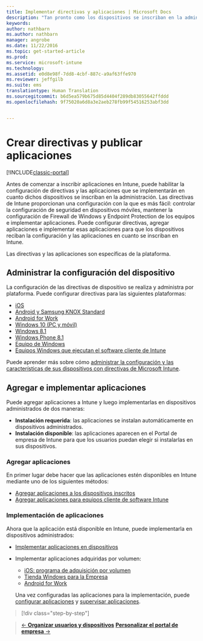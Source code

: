 ```yaml
---
title: Implementar directivas y aplicaciones | Microsoft Docs
description: "Tan pronto como los dispositivos se inscriban en la administración, puede habilitar la configuración de directivas e implementar las aplicaciones a las que se aplicarán."
keywords: 
author: nathbarn
ms.author: nathbarn
manager: angrobe
ms.date: 11/22/2016
ms.topic: get-started-article
ms.prod: 
ms.service: microsoft-intune
ms.technology: 
ms.assetid: e0d8e98f-7dd8-4cbf-887c-a9af63ffe970
ms.reviewer: jeffgilb
ms.suite: ems
translationtype: Human Translation
ms.sourcegitcommit: b6d5ea579b675d85d4404f289db83055642ffddd
ms.openlocfilehash: 9f75020a6d8a3e2aeb278fb99f54516253abf3dd


---
```


# <a name="create-policies-and-publish-apps"></a>Crear directivas y publicar aplicaciones

[!INCLUDE[classic-portal](../includes/classic-portal.md)]

Antes de comenzar a inscribir aplicaciones en Intune, puede habilitar la configuración de directivas y las aplicaciones que se implementarán en cuanto dichos dispositivos se inscriban en la administración. Las directivas de Intune proporcionan una configuración con la que es más fácil: controlar la configuración de seguridad en dispositivos móviles, mantener la configuración de Firewall de Windows y Endpoint Protection de los equipos e implementar aplicaciones. Puede configurar directivas, agregar aplicaciones e implementar esas aplicaciones para que los dispositivos reciban la configuración y las aplicaciones en cuanto se inscriban en Intune.

Las directivas y las aplicaciones son específicas de la plataforma.

## <a name="manage-device-settings"></a>Administrar la configuración del dispositivo

 La configuración de las directivas de dispositivo se realiza y administra por plataforma. Puede configurar directivas para las siguientes plataformas:

- [iOS](https://docs.microsoft.com/intune/deploy-use/ios-policy-settings-in-microsoft-intune)
- [Android y Samsung KNOX Standard](https://docs.microsoft.com/intune/deploy-use/android-policy-settings-in-microsoft-intune)
- [Android for Work](https://docs.microsoft.com/intune/deploy-use/android-for-work-policy-settings-in-microsoft-intune)
- [Windows 10 (PC y móvil)](https://docs.microsoft.com/intune/deploy-use/windows-10-policy-settings-in-microsoft-intune)
- [Windows 8.1](https://docs.microsoft.com/intune/deploy-use/windows-configuration-policy-settings-in-microsoft-intune)
- [Windows Phone 8.1](https://docs.microsoft.com/intune/deploy-use/windows-phone-8-1-policy-settings-in-microsoft-intune)
- [Equipo de Windows](https://docs.microsoft.com/intune/deploy-use/windows-team-configuration-policy-settings-in-microsoft-intune)
- [Equipos Windows que ejecutan el software cliente de Intune](https://docs.microsoft.com/intune/deploy-use/policies-to-protect-windows-pcs-in-microsoft-intune)

Puede aprender más sobre cómo [administrar la configuración y las características de sus dispositivos con directivas de Microsoft Intune](https://docs.microsoft.com/intune/deploy-use/manage-settings-and-features-on-your-devices-with-microsoft-intune-policies).

## <a name="add-and-deploy-apps"></a>Agregar e implementar aplicaciones

Puede agregar aplicaciones a Intune y luego implementarlas en dispositivos administrados de dos maneras:
- **Instalación requerida**: las aplicaciones se instalan automáticamente en dispositivos administrados.
- **Instalación disponible**: las aplicaciones aparecen en el Portal de empresa de Intune para que los usuarios puedan elegir si instalarlas en sus dispositivos.

### <a name="add-apps"></a>Agregar aplicaciones

En primer lugar debe hacer que las aplicaciones estén disponibles en Intune mediante uno de los siguientes métodos:
- [Agregar aplicaciones a los dispositivos inscritos](https://docs.microsoft.com/intune/deploy-use/add-apps-for-mobile-devices-in-microsoft-intune)
- [Agregar aplicaciones para equipos cliente de software Intune](https://docs.microsoft.com/intune/deploy-use/add-apps-for-windows-pcs-in-microsoft-intune)

### <a name="deploy-apps"></a>Implementación de aplicaciones

Ahora que la aplicación está disponible en Intune, puede implementarla en dispositivos administrados:
- [Implementar aplicaciones en dispositivos](https://docs.microsoft.com/intune/deploy-use/deploy-use/deploy-apps-in-microsoft-intune)
- Implementar aplicaciones adquiridas por volumen:
    - [iOS: programa de adquisición por volumen](https://docs.microsoft.com/intune/deploy-use/manage-ios-apps-you-purchased-through-a-volume-purchase-program-with-microsoft-intune)
    - [Tienda Windows para la Empresa](https://docs.microsoft.com/intune/deploy-use/manage-apps-you-purchased-from-the-windows-store-for-business-with-microsoft-intune)
    - [Android for Work](https://docs.microsoft.com/en-us/Intune/deploy-use/android-for-work-apps)

    Una vez configuradas las aplicaciones para la implementación, puede [configurar aplicaciones](https://docs.microsoft.com/intune/deploy-use/update-apps-using-microsoft-intune) y [supervisar aplicaciones](https://docs.microsoft.com/intune/deploy-use/monitor-apps-in-microsoft-intune).

>[!div class="step-by-step"]

>[&larr; **Organizar usuarios y dispositivos**](.\start-with-a-paid-subscription-to-microsoft-intune-step-5.md)      [**Personalizar el portal de empresa** &rarr;](.\start-with-a-paid-subscription-to-microsoft-intune-step-7.md)  



<!--HONumber=Dec16_HO2-->



